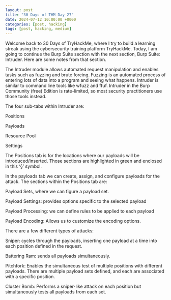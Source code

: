 ```yaml
---
layout: post
title: "30 Days of THM Day 27"
date: 2024-07-12 10:00:00 +0000
categories: [post, hacking]
tags: [post, hacking, medium]
---
```


Welcome back to 30 Days of TryHackMe, where I try to build a learning streak using the cybersecurity training platform TryHackMe. Today, I am going to continue the Burp Suite section with the next section, Burp Suite: Intruder. Here are some notes from that section.


The Intruder module allows automated request manipulation and enables tasks such as fuzzing and brute forcing. Fuzzing is an automated process of entering lots of data into a program and seeing what happens. Intruder is similar to command line tools like wfuzz and ffuf. Intruder in the Burp Community (free) Edition is rate-limited, so most security practitioners use those tools instead.

The four sub-tabs within Intruder are:

Positions


Payloads


Resource Pool

Settings

The Positions tab is for the locations where our payloads will be introduced/inserted. Those sections are highlighted in green and enclosed in this ‘§’ symbol.

In the payloads tab we can create, assign, and configure payloads for the attack. The sections within the Positions tab are:

Payload Sets, where we can figure a payload set.

Payload Settings: provides options specific to the selected payload

Payload Processing: we can define rules to be applied to each payload

Payload Encoding: Allows us to customize the encoding options.

There are a few different types of attacks:

Sniper: cycles through the payloads, inserting one payload at a time into each position defined in the request.

Battering Ram: sends all payloads simultaneously.

Pitchfork: Enables the simultaneous test of multiple positions with different payloads. There are multiple payload sets defined, and each are associated with a specific position.

Cluster Bomb: Performs a sniper-like attack on each position but simultaneously tests all payloads from each set.


